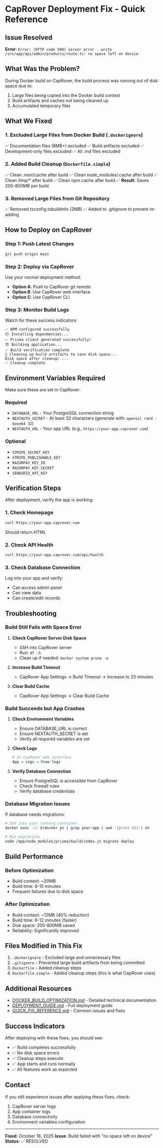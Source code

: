 # CapRover Deployment Fix - Quick Reference

## Issue Resolved
**Error**: `Error: (HTTP code 500) server error - write /src/app/api/admin/products/route.ts: no space left on device`

## What Was the Problem?
During Docker build on CapRover, the build process was running out of disk space due to:
1. Large files being copied into the Docker build context
2. Build artifacts and caches not being cleaned up
3. Accumulated temporary files

## What We Fixed

### 1. Excluded Large Files from Docker Build (`.dockerignore`)
✅ Documentation files (8MB+) excluded
✅ Build artifacts excluded
✅ Development-only files excluded
✅ All .md files excluded

### 2. Added Build Cleanup (`Dockerfile.simple`)
✅ Clean .next/cache after build
✅ Clean node_modules/.cache after build
✅ Clean /tmp/* after build
✅ Clean npm cache after build
✅ **Result**: Saves 200-800MB per build

### 3. Removed Large Files from Git Repository
✅ Removed tsconfig.tsbuildinfo (2MB)
✅ Added to .gitignore to prevent re-adding

## How to Deploy on CapRover

### Step 1: Push Latest Changes
```bash
git push origin main
```

### Step 2: Deploy via CapRover
Use your normal deployment method:
- **Option A**: Push to CapRover git remote
- **Option B**: Use CapRover web interface
- **Option C**: Use CapRover CLI

### Step 3: Monitor Build Logs
Watch for these success indicators:
```
✅ NPM configured successfully
📦 Installing dependencies...
✅ Prisma client generated successfully!
🏗️ Building application...
✅ Build verification complete
🧹 Cleaning up build artifacts to save disk space...
Disk space after cleanup: ...
✅ Cleanup complete
```

## Environment Variables Required

Make sure these are set in CapRover:

### Required
- `DATABASE_URL` - Your PostgreSQL connection string
- `NEXTAUTH_SECRET` - At least 32 characters (generate with: `openssl rand -base64 32`)
- `NEXTAUTH_URL` - Your app URL (e.g., `https://your-app.caprover.com`)

### Optional
- `STRIPE_SECRET_KEY`
- `STRIPE_PUBLISHABLE_KEY`
- `RAZORPAY_KEY_ID`
- `RAZORPAY_KEY_SECRET`
- `SENDGRID_API_KEY`

## Verification Steps

After deployment, verify the app is working:

### 1. Check Homepage
```bash
curl https://your-app.caprover.com
```
Should return HTML

### 2. Check API Health
```bash
curl https://your-app.caprover.com/api/health
```

### 3. Check Database Connection
Log into your app and verify:
- Can access admin panel
- Can view data
- Can create/edit records

## Troubleshooting

### Build Still Fails with Space Error
1. **Check CapRover Server Disk Space**
   - SSH into CapRover server
   - Run: `df -h`
   - Clean up if needed: `docker system prune -a`

2. **Increase Build Timeout**
   - CapRover App Settings → Build Timeout → Increase to 20 minutes

3. **Clear Build Cache**
   - CapRover App Settings → Clear Build Cache

### Build Succeeds but App Crashes
1. **Check Environment Variables**
   - Ensure DATABASE_URL is correct
   - Ensure NEXTAUTH_SECRET is set
   - Verify all required variables are set

2. **Check Logs**
   ```bash
   # In CapRover web interface
   App → Logs → View logs
   ```

3. **Verify Database Connection**
   - Ensure PostgreSQL is accessible from CapRover
   - Check firewall rules
   - Verify database credentials

### Database Migration Issues
If database needs migrations:
```bash
# SSH into your running container
docker exec -it $(docker ps | grep your-app | awk '{print $1}') sh

# Run migrations
node /app/node_modules/prisma/build/index.js migrate deploy
```

## Build Performance

### Before Optimization
- Build context: ~20MB
- Build time: 8-15 minutes
- Frequent failures due to disk space

### After Optimization
- Build context: ~12MB (40% reduction)
- Build time: 6-12 minutes (faster)
- Disk space: 200-800MB saved
- Reliability: Significantly improved

## Files Modified in This Fix
1. `.dockerignore` - Excluded large and unnecessary files
2. `.gitignore` - Prevented large build artifacts from being committed
3. `Dockerfile` - Added cleanup steps
4. `Dockerfile.simple` - Added cleanup steps (this is what CapRover uses)

## Additional Resources
- [DOCKER_BUILD_OPTIMIZATION.md](./DOCKER_BUILD_OPTIMIZATION.md) - Detailed technical documentation
- [DEPLOYMENT_GUIDE.md](./DEPLOYMENT_GUIDE.md) - Full deployment guide
- [QUICK_FIX_REFERENCE.md](./QUICK_FIX_REFERENCE.md) - Common issues and fixes

## Success Indicators

After deploying with these fixes, you should see:
- ✅ Build completes successfully
- ✅ No disk space errors
- ✅ Cleanup steps execute
- ✅ App starts and runs normally
- ✅ All features work as expected

## Contact
If you still experience issues after applying these fixes, check:
1. CapRover server logs
2. App container logs
3. Database connectivity
4. Environment variables configuration

---
**Fixed**: October 18, 2025
**Issue**: Build failed with "no space left on device"
**Status**: ✅ RESOLVED
